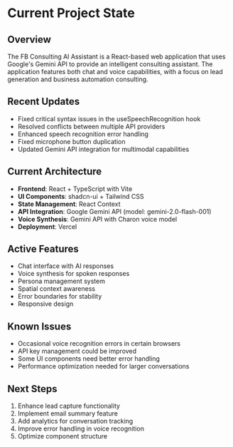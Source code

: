 # Current Project State

## Overview
The FB Consulting AI Assistant is a React-based web application that uses Google's Gemini API to provide an intelligent consulting assistant. The application features both chat and voice capabilities, with a focus on lead generation and business automation consulting.

## Recent Updates
- Fixed critical syntax issues in the useSpeechRecognition hook
- Resolved conflicts between multiple API providers
- Enhanced speech recognition error handling
- Fixed microphone button duplication
- Updated Gemini API integration for multimodal capabilities

## Current Architecture
- **Frontend**: React + TypeScript with Vite
- **UI Components**: shadcn-ui + Tailwind CSS
- **State Management**: React Context
- **API Integration**: Google Gemini API (model: gemini-2.0-flash-001)
- **Voice Synthesis**: Gemini API with Charon voice model
- **Deployment**: Vercel

## Active Features
- Chat interface with AI responses
- Voice synthesis for spoken responses
- Persona management system
- Spatial context awareness
- Error boundaries for stability
- Responsive design

## Known Issues
- Occasional voice recognition errors in certain browsers
- API key management could be improved
- Some UI components need better error handling
- Performance optimization needed for larger conversations

## Next Steps
1. Enhance lead capture functionality
2. Implement email summary feature
3. Add analytics for conversation tracking
4. Improve error handling in voice recognition
5. Optimize component structure
